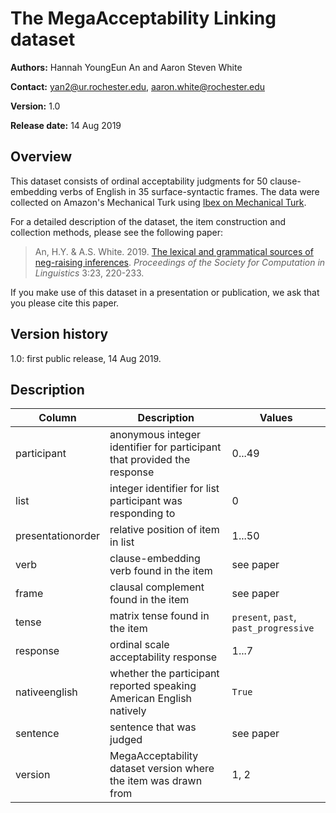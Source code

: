 # The MegaAcceptability Linking dataset

**Authors:** Hannah YoungEun An and Aaron Steven White

**Contact:** yan2@ur.rochester.edu, aaron.white@rochester.edu

**Version:** 1.0

**Release date:** 14 Aug 2019

## Overview

This dataset consists of ordinal acceptability judgments for 50 clause-embedding verbs of English in 35 surface-syntactic frames. The data were collected on Amazon's Mechanical Turk using [Ibex on Mechanical Turk](https://github.com/aaronstevenwhite/ibex).

For a detailed description of the dataset, the item construction and collection methods, please see the following paper:

> An, H.Y. & A.S. White. 2019. [The lexical and grammatical sources of neg-raising inferences](https://scholarworks.umass.edu/cgi/viewcontent.cgi?article=1138&context=scil). _Proceedings of the Society for Computation in Linguistics_ 3:23, 220-233.

If you make use of this dataset in a presentation or publication, we ask that you please cite this paper.

## Version history

1.0: first public release, 14 Aug 2019.

## Description

| **Column**        | **Description**                                                                           | **Values**                           |
|-------------------|-------------------------------------------------------------------------------------------|--------------------------------------|
| participant       | anonymous integer identifier for participant that provided the response                   | 0...49                               |
| list              | integer identifier for list participant was responding to                                 | 0                                    |
| presentationorder | relative position of item in list                                                         | 1...50                               |
| verb              | clause-embedding verb found in the item                                                   | see paper                            |
| frame             | clausal complement found in the item                                                      | see paper                            |
| tense             | matrix tense found in the item                                                            | `present`, `past`, `past_progressive`|
| response          | ordinal scale acceptability response                                                      | 1...7                                |
| nativeenglish     | whether the participant reported speaking American English natively                       | `True`                               |
| sentence          | sentence that was judged                                                                  | see paper                            |
| version           | MegaAcceptability dataset version where the item was drawn from                           | 1, 2                                 |
